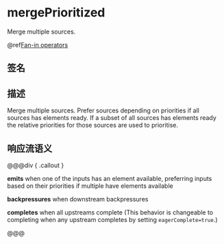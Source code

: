 # mergePrioritized

Merge multiple sources.

@ref[Fan-in operators](../index.md#fan-in-operators)

## 签名

## 描述

Merge multiple sources. Prefer sources depending on priorities if all sources has elements ready. If a subset of all
sources has elements ready the relative priorities for those sources are used to prioritise.

## 响应流语义

@@@div { .callout }

**emits** when one of the inputs has an element available, preferring inputs based on their priorities if multiple have elements available

**backpressures** when downstream backpressures

**completes** when all upstreams complete (This behavior is changeable to completing when any upstream completes by setting `eagerComplete=true`.)

@@@

